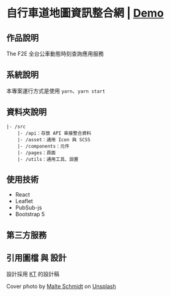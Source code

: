 # 自行車道地圖資訊整合網 | [Demo](https://johnsonmao.github.io/taiwan_bus)

## 作品說明

The F2E 全台公車動態時刻查詢應用服務

## 系統說明

本專案運行方式是使用 `yarn`、`yarn start`

## 資料夾說明

```
|- /src
    |- /api：存放 API 串接整合資料
    |- /asset：通用 Icon 與 SCSS
    |- /components：元件
    |- /pages：頁面
    |- /utils：通用工具、設置
```

## 使用技術

- React
- Leaflet
- PubSub-js
- Bootstrap 5

## 第三方服務

## 引用圖檔 與 設計

設計採用 [KT](https://ktdesigner.neocities.org/UIweb/TaiwanBus.html) 的設計稿

Cover photo by <a href="https://unsplash.com/@malteesimo?utm_source=unsplash&utm_medium=referral&utm_content=creditCopyText">Malte Schmidt</a> on <a href="https://unsplash.com/s/photos/city?utm_source=unsplash&utm_medium=referral&utm_content=creditCopyText">Unsplash</a>
